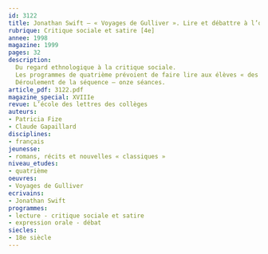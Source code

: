 ```yaml
---
id: 3122
title: Jonathan Swift – « Voyages de Gulliver ». Lire et débattre à l’oral. Séquence 
rubrique: Critique sociale et satire [4e]
annee: 1998
magazine: 1999
pages: 32
description: 
  Du regard ethnologique à la critique sociale.
  Les programmes de quatrième prévoient de faire lire aux élèves « des textes de satire ou de critique sociale du XVIIIe siècle, éventuellement sous forme d’extraits ». À cet effet, cet article propose, dans le cadre d’un groupement d’extraits, de faire découvrir « Voyage à Lilliput », de Jonathan Swift. Il s’agit de s’interroger sur la dimension critique et polémique du texte de Swift, sur le discours qu’il tient sur son époque. Une lecture attentive du chapitre VI sera donc effectuée pour amener les élèves d’une lecture de plaisir à une analyse plus critique et distanciée du texte, insérée dans le contexte du début du XVIIIe siècle.
  Déroulement de la séquence – onze séances.
article_pdf: 3122.pdf
magazine_special: XVIIIe
revue: L’école des lettres des collèges
auteurs:
- Patricia Fize
- Claude Gapaillard
disciplines:
- français
jeunesse:
- romans, récits et nouvelles « classiques »
niveau_etudes:
- quatrième
oeuvres:
- Voyages de Gulliver
ecrivains:
- Jonathan Swift
programmes:
- lecture - critique sociale et satire
- expression orale - débat
siecles:
- 18e siècle
---
```

